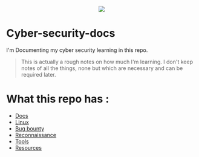 <p align="center">
  <img src="https://user-images.githubusercontent.com/90236635/195106391-063fa64d-b5fa-446d-a35f-7b92cdf63ac2.gif" >
</p>

# Cyber-security-docs

I'm Documenting my cyber security learning in this repo.
> This is actually a rough notes on how much I'm learning.
> I don't keep notes of all the things, none but which are necessary and can be required later.

# What this repo has :

- [Docs](https://github.com/PritamSarbajna/Cyber-security-docs/tree/main/Docs)
- [Linux](https://github.com/PritamSarbajna/Cyber-security-docs/tree/main/Linux)
- [Bug bounty](https://github.com/PritamSarbajna/Cyber-security-docs/tree/main/Bug%20Bounty)
- [Reconnaissance](https://github.com/PritamSarbajna/Cyber-security-docs/tree/main/Reconnaissance)
- [Tools](https://github.com/PritamSarbajna/Cyber-security-docs/tree/main/Tools)
- [Resources](https://github.com/PritamSarbajna/Cyber-security-docs/tree/main/Resources)
